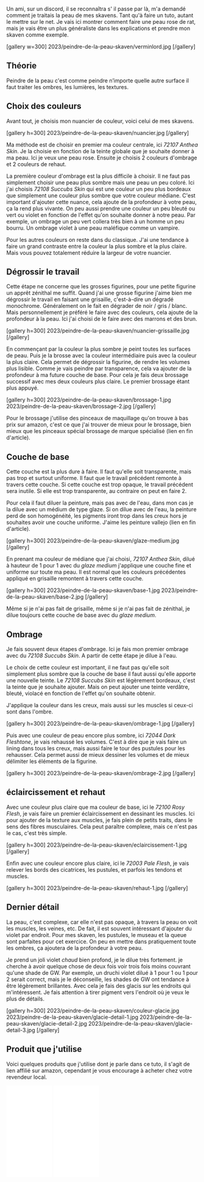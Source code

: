 Un ami, sur un discord, il se reconnaîtra s' il passe par là, m'a demandé comment je traitais la peau de mes skavens. Tant qu'à faire un tuto, autant le mettre sur le net. Je vais ici montrer comment faire une peau rose de rat, mais je vais être un plus généraliste dans les explications et prendre mon skaven comme exemple.

[gallery w=300]
2023/peindre-de-la-peau-skaven/verminlord.jpg
[/gallery]
## Théorie
Peindre de la peau c'est comme peindre n’importe quelle autre surface il faut traiter les ombres, les lumières, les textures.

## Choix des couleurs
Avant tout, je choisis mon nuancier de couleur, voici celui de mes skavens.

[gallery h=300]
2023/peindre-de-la-peau-skaven/nuancier.jpg
[/gallery]

Ma méthode est de choisir en premier ma couleur centrale, ici *72107 Anthea Skin*. Je la choisie en fonction de la teinte globale que je souhaite donner à ma peau. Ici je veux une peau rose. Ensuite je choisis 2 couleurs d'ombrage et 2 couleurs de rehaut.

La première couleur d'ombrage est la plus difficile à choisir. Il ne faut pas simplement choisir une peau plus sombre mais une peau un peu coloré. Ici j'ai choisis *72108 Succubs Skin* qui est une couleur un peu plus bordeaux que simplement une couleur plus sombre que votre couleur médiane. C'est important d'ajouter cette nuance, cela ajoute de la profondeur à votre peau, ça la rend plus vivante. On peu aussi prendre une couleur un peu bleuté ou vert ou violet en fonction de l'effet qu'on souhaite donner à notre peau.
Par exemple, un ombrage un peu vert collera très bien à un homme un peu bourru. Un ombrage violet à une peau maléfique comme un vampire.

Pour les autres couleurs on reste dans du classique. J'ai une tendance à faire un grand contraste entre la couleur la plus sombre et la plus claire. Mais vous pouvez totalement réduire la largeur de votre nuancier.

## Dégrossir le travail
Cette étape ne concerne que les grosses figurines, pour une petite figurine un apprêt zénithal me suffit. Quand j'ai une grosse figurine j'aime bien me dégrossir le travail en faisant une grisaille, c'est-à-dire un dégradé monochrome. Généralement on le fait en dégrader de noir / gris / blanc. Mais personnellement je préféré le faire avec des couleurs, cela ajoute de la profondeur à la peau. Ici j'ai choisi de le faire avec des marrons et des brun.

[gallery h=300]
2023/peindre-de-la-peau-skaven/nuancier-grissaille.jpg
[/gallery]

En commençant par la couleur la plus sombre je peint toutes les surfaces de peau. Puis je la brosse avec la couleur intermédiaire puis avec la couleur la plus claire. Cela permet de dégrossir la figurine, de rendre les volumes plus lisible. Comme je vais peindre par transparence, cela va ajouter de la profondeur à ma future couche de base. Pour cela je fais deux brossage successif avec mes deux couleurs plus claire. Le premier brossage étant plus appuyé.

[gallery h=300]
2023/peindre-de-la-peau-skaven/brossage-1.jpg
2023/peindre-de-la-peau-skaven/brossage-2.jpg
[/gallery]

Pour le brossage j'utilise des pinceaux de maquillage qu'on trouve à bas prix sur amazon, c'est ce que j'ai trouver de mieux pour le brossage, bien mieux que les pinceaux spécial brossage de marque spécialisé (lien en fin d'article).

## Couche de base

Cette couche est la plus dure à faire. Il faut qu'elle soit transparente, mais pas trop et surtout uniforme. Il faut que le travail précédent remonte à travers cette couche. Si cette couche est trop opaque, le travail précédent sera inutile. Si elle est trop transparente, au contraire on peut en faire 2.

Pour cela il faut diluer la peinture, mais pas avec de l'eau, dans mon cas je la dilue avec un médium de type glaze. Si on dilue avec de l'eau, la peinture perd de son homogénéité, les pigments iront trop dans les creux hors je souhaites avoir une couche uniforme. J'aime les peinture vallejo (lien en fin d'article).

[gallery h=300]
2023/peindre-de-la-peau-skaven/glaze-medium.jpg
[/gallery]

En prenant ma couleur de médiane que j'ai choisi, *72107 Anthea Skin*, dilué à hauteur de 1 pour 1 avec du *glaze medium* j'applique une couche fine et uniforme sur toute ma peau. Il est normal que les couleurs précédentes appliqué en grisaille remontent à travers cette couche.

[gallery h=300]
2023/peindre-de-la-peau-skaven/base-1.jpg
2023/peindre-de-la-peau-skaven/base-2.jpg
[/gallery]

Même si je n'ai pas fait de grisaille, même si je n'ai pas fait de zénithal, je dilue toujours cette couche de base avec du *glaze medium*.

## Ombrage

Je fais souvent deux étapes d'ombrage. Ici je fais mon premier ombrage avec du *72108 Succubs Skin*. A partir de cette étape je dilue à l'eau.

Le choix de cette couleur est important, il ne faut pas qu'elle soit simplement plus sombre que la couche de base il faut aussi qu'elle apporte une nouvelle teinte. Le *72108 Succubs Skin* est légèrement bordeaux, c'est la teinte que je souhaite ajouter. Mais on peut ajouter une teinte verdâtre, bleuté, violacé en fonction de l'effet qu'on souhaite obtenir.

J'applique la couleur dans les creux, mais aussi sur les muscles si ceux-ci sont dans l'ombre.

[gallery h=300]
2023/peindre-de-la-peau-skaven/ombrage-1.jpg
[/gallery]

Puis avec une couleur de peau encore plus sombre, ici *72044 Dark Fleshtone*, je vais rehaussé les volumes. C'est à dire que je vais faire un lining dans tous les creux, mais aussi faire le tour des pustules pour les rehausser. Cela permet aussi de mieux dessiner les volumes et de mieux délimiter les éléments de la figurine.

[gallery h=300]
2023/peindre-de-la-peau-skaven/ombrage-2.jpg
[/gallery]

## éclaircissement et rehaut
Avec une couleur plus claire que ma couleur de base, ici le *72100 Rosy Flesh*, je vais faire un premier éclaircissement en dessinant les muscles. Ici pour ajouter de la texture aux muscles, je fais plein de petits traits, dans le sens des fibres musculaires. Cela peut paraître complexe, mais ce n'est pas le cas, c'est très simple.

[gallery h=300]
2023/peindre-de-la-peau-skaven/eclaircissement-1.jpg
[/gallery]

Enfin avec une couleur encore plus claire, ici le *72003 Pale Flesh*, je vais relever les bords des cicatrices, les pustules, et parfois les tendons et muscles.

[gallery h=300]
2023/peindre-de-la-peau-skaven/rehaut-1.jpg
[/gallery]

## Dernier détail
La peau, c'est complexe, car elle n'est pas opaque, à travers la peau on voit les muscles, les veines, etc. De fait, il est souvent intéressant d'ajouter du violet par endroit. Pour mes skaven, les pustules, le museau et la queue sont parfaites pour cet exercice. On peu en mettre dans pratiquement toute les ombres, ça ajoutera de la profondeur à votre peau.

Je prend un joli violet *chaud* bien profond, je le dilue très fortement. je cherche à avoir quelque chose de deux fois voir trois fois moins couvrant qu'une shade de GW. Par exemple, un druchi violet dilué à 1 pour 1 ou 1 pour 2 serait correct, mais je le déconseille, les shades de GW ont tendance à être légèrement brillantes. Avec cela je fais des glacis sur les endroits qui m'intéressent. Je fais attention à tirer pigment vers l'endroit où je veux le plus de détails.

[gallery h=300]
2023/peindre-de-la-peau-skaven/couleur-glacie.jpg
2023/peindre-de-la-peau-skaven/glacie-detail-1.jpg
2023/peindre-de-la-peau-skaven/glacie-detail-2.jpg
2023/peindre-de-la-peau-skaven/glacie-detail-3.jpg
[/gallery]


## Produit que j'utilise
Voici quelques produits que j'utilise dont je parle dans ce tuto, il s'agit de lien affilié sur amazon, cependant je vous encourage à acheter chez votre revendeur local.

<div class="pub">
<iframe sandbox="allow-popups allow-scripts allow-modals allow-forms allow-same-origin" style="width:120px;height:240px;" marginwidth="0" marginheight="0" scrolling="no" frameborder="0" src="//ws-eu.amazon-adsystem.com/widgets/q?ServiceVersion=20070822&OneJS=1&Operation=GetAdHtml&MarketPlace=FR&source=ss&ref=as_ss_li_til&ad_type=product_link&tracking_id=shionn-21&language=fr_FR&marketplace=amazon&region=FR&placement=B086MWRFNR&asins=B086MWRFNR&linkId=76d940f99fbf95c1815210286917cfb2&show_border=true&link_opens_in_new_window=true"></iframe>
<iframe sandbox="allow-popups allow-scripts allow-modals allow-forms allow-same-origin" style="width:120px;height:240px;" marginwidth="0" marginheight="0" scrolling="no" frameborder="0" src="//ws-eu.amazon-adsystem.com/widgets/q?ServiceVersion=20070822&OneJS=1&Operation=GetAdHtml&MarketPlace=FR&source=ss&ref=as_ss_li_til&ad_type=product_link&tracking_id=shionn-21&language=fr_FR&marketplace=amazon&region=FR&placement=B004R8D5JY&asins=B004R8D5JY&linkId=542e860dafbbad50c212c37593e8bd93&show_border=true&link_opens_in_new_window=true"></iframe>
</div>


